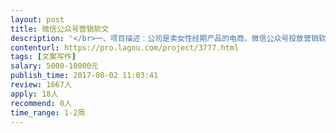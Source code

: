 ```yaml
---                
layout: post       
title: 微信公众号营销软文           
description: '</br>一、项目描述：公司是卖女性经期产品的电商，微信公众号投放营销软文广告。</br>二、主要功能点：创作微信营销软文，通过软文（内容形式可故事、可情感、可知识…任由发挥），以获取读者对产品的信任为目标。</br>三、可参考产品：</br>1、微信文章：https://mp.weixin.qq.com/s?src=3&amp;timestamp=1501642358&amp;ver=1&amp;signature=hFQZ65H-NfhjOmLUFYJ*lbNnDQMC5*hL6gfG5FzzGJi7762nWov2lXnJuOBZ0UWb52guytgBwDOko6F-EYFaNxv3RAhWRPSCGdkynhMe4QQrzccVKnMD2alDGGTMKrXGXu4-0WmXb4JzY8TjN7RxJIqZ3fB98iFzRojFqPVOiI4=</br>2、微信文章https://mp.weixin.qq.com/s?src=3&amp;timestamp=1501642555&amp;ver=1&amp;signature=DK*Dj0o*8FDYi0Y3ufMMeA-fixNPLXGl6DwePoHsG2TBeg28xgwmCQ27WTzrDzlYQ0Piuoq7Xi-x2qoSqEmr38VT9cOjpqDJQuV2wi6lxBmidaghBvOzI6UsoOF29pVqeAaP04I81mS3RhOswe3G2K**FCtJbb7ICvT1WJcZmoo=</br>四、要求：擅长软文写作、能洞察用户心理。</br>五、本公司有长期软文创作需求、可长期合作。</br>'     
contenturl: https://pro.lagou.com/project/3777.html      
tags: [文案写作]            
salary: 5000-10000元          
publish_time: 2017-08-02 11:03:41         
review: 1667人                   
apply: 18人                   
recommend: 0人                   
time_range: 1-2周              
---                 
```

